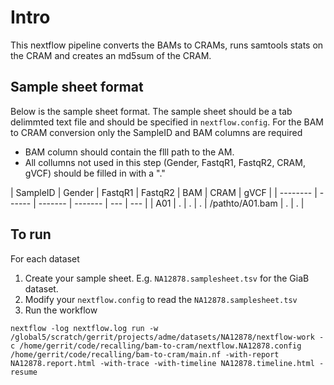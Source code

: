 # Intro

This nextflow pipeline converts the BAMs to CRAMs, runs samtools stats on the CRAM and creates an md5sum of the CRAM.


## Sample sheet format

Below is the sample sheet format. The sample sheet should be a tab delimmted text file and should be specified in `nextflow.config`.  For the BAM to CRAM conversion only the SampleID and BAM columns are required

- BAM column should contain the flll path to the AM.
- All collumns not used in this step (Gender, FastqR1, FastqR2, CRAM, gVCF) should be filled in with a "." 


| SampleID | Gender | FastqR1 | FastqR2 | BAM | CRAM | gVCF |
| -------- | ------ | ------- | ------- | --- | --- |
| A01      | .      | .       | .       | /pathto/A01.bam | . | . |


## To run

For each dataset
1) Create your sample sheet. E.g. `NA12878.samplesheet.tsv` for the GiaB dataset.
2) Modify your `nextflow.config` to read the `NA12878.samplesheet.tsv`
3) Run the workflow

```
nextflow -log nextflow.log run -w /global5/scratch/gerrit/projects/adme/datasets/NA12878/nextflow-work -c /home/gerrit/code/recalling/bam-to-cram/nextflow.NA12878.config /home/gerrit/code/recalling/bam-to-cram/main.nf -with-report NA12878.report.html -with-trace -with-timeline NA12878.timeline.html -resume
```

